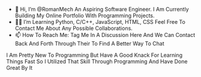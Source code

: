 - 👋 Hi, I’m @RomanMech An Aspiring Software Engineer. I Am Currently Building My Online Portfolio With Programming Projects.
- 👨‍💻 I’m Learning Python, C/C++, JavaScript, HTML, CSS Feel Free To Contact Me About Any Possible Collaborations.
- 📫 How To Reach Me: Tag Me In A Discussion Here And We Can Contact Back And Forth Through Their To Find A Better Way To Chat

I Am Pretty New To Programming But Have A Good Knack For Learning Things Fast So I Utilized That Skill Through Programming And Have Done Great By It

<!---
RomanMech/RomanMech is a ✨ special ✨ repository because its `README.md` (this file) appears on your GitHub profile.
You can click the Preview link to take a look at your changes.
--->
